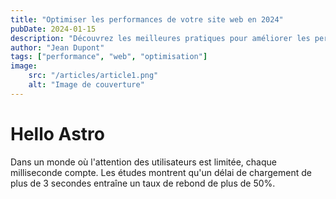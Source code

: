 ```yaml
---
title: "Optimiser les performances de votre site web en 2024"
pubDate: 2024-01-15
description: "Découvrez les meilleures pratiques pour améliorer les performances de votre site web et offrir une expérience utilisateur optimale."
author: "Jean Dupont"
tags: ["performance", "web", "optimisation"]
image: 
    src: "/articles/article1.png"
    alt: "Image de couverture"
---
```


# Hello Astro

Dans un monde où l'attention des utilisateurs est limitée, chaque milliseconde compte. Les études montrent qu'un délai de chargement de plus de 3 secondes entraîne un taux de rebond de plus de 50%.

